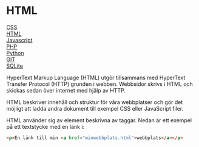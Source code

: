 # HTML

<div class="report">

<div class="sidebar">

<div class="box css">
<a href="./css">CSS</a>
</div>


<div class="box html">
<a href="./HTML">HTML</a>
</div>

<div class="box js">
<a href="./javascript">Javascript</a>
</div>

<div class="box php">
<a href="./php">PHP</a>
</div>

<div class="box python">
<a href="./python">Python</a>
</div>

<div class="box git">
<a href="./git">GIT</a>
</div>

<div class="box wide sql">
<a href="./sqlite">SQLite</a>
</div>

</div>

<div class="content">

HyperText Markup Language (HTML) utgör tillsammans med HyperText Transfer Protocol (HTTP) grunden i webben. Webbsidor skrivs i HTML och skickas sedan över internet med hjälp av HTTP.

HTML beskriver innehåll och struktur för våra webbplatser och gör det möjligt att ladda andra dokument till exempel CSS eller JavaScript filer.

HTML använder sig av element beskrivna av taggar. Nedan är ett exempel på ett textstycke med en länk i:

</div>
</div>

```html
<p>En länk till min <a href="minwebbplats.html">webbplats</a></p>
```
